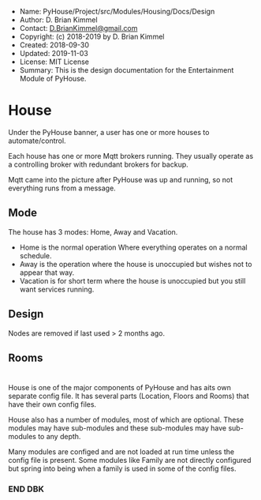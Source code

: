 * Name:      PyHouse/Project/src/Modules/Housing/Docs/Design
* Author:    D. Brian Kimmel
* Contact:   D.BrianKimmel@gmail.com
* Copyright: (c) 2018-2019 by D. Brian Kimmel
* Created:   2018-09-30
* Updated:   2019-11-03
* License:   MIT License
* Summary:   This is the design documentation for the Entertainment Module of PyHouse.


# House

Under the PyHouse banner, a user has one or more houses to automate/control.

Each house has one or more Mqtt brokers running.
They usually operate as a controlling broker with redundant brokers for backup.

Mqtt came into the picture after PyHouse was up and running, so not everything runs from a message.

## Mode
The house has 3 modes: Home, Away and Vacation.
* Home is the normal operation Where everything operates on a normal schedule.
* Away is the operation where the house is unoccupied but wishes not to appear that way.
* Vacation is for short term where the house is unoccupied but you still want services running.

## Design

Nodes are removed if last used > 2 months ago.

## Rooms


#

House is one of the major components of PyHouse and has aits own separate config file.
It has several parts (Location, Floors and Rooms) that have their own config files.

House also has a number of modules, most of which are optional.
These modules may have sub-modules and these sub-modules may have sub-modules to any depth.

Many modules are configed and are not loaded at run time unless the config file is present.
Some modules like Family are not directly configured but spring into being when a family is used in some of the config files.


### END DBK
